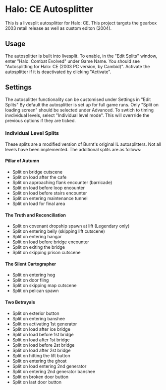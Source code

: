 # Halo: CE Autosplitter
This is a livesplit autosplitter for Halo: CE.
This project targets the gearbox 2003 retail release as well as custom editon (2004).

## Usage
The autosplitter is built into livesplit.
To enable, in the "Edit Splits" window, enter "Halo: Combat Evolved" under Game Name.
You should see "Autosplitting for Halo: CE (2003 PC version, by Cambid)".
Activate the autosplitter if it is deactivated by clicking "Activate".

## Settings
The autosplitter functionality can be customised under Settings in "Edit Splits"
By default the autosplitter is set up for full game runs. Only "Split on loading screen"
should be selected under Advanced. To swtich to timing invdividual levels, select 
"Individual level mode". This will overrride the previous options if they are ticked.

### Individual Level Splits
These splits are a modified version of Burnt's original IL autosplitters. Not all levels have
been implemented. The additional splits are as follows:

#### Pillar of Autumn
- Split on bridge cutscene
- Split on load after the cafe
- Split on approaching flank encounter (barricade)
- Split on load before loop encounter
- Split on load before stairs encounter
- Split on entering maintenance tunnel
- Split on load for final area

#### The Truth and Reconciliation
- Split on covenant dropship spawn at lift (Legendary only)
- Split on entering belly (skipping lift cutscene)
- Split on entering hangar
- Split on load before bridge encounter
- Split on exiting the bridge
- Split on skipping prison cutscene

#### The Silent Cartographer
- Split on entering hog
- Split on door fling
- Split on skipping map cutscene
- Split on pelican spawn

#### Two Betrayals
- Split on exterior button
- Split on entering banshee
- Split on activating 1st generator
- Split on load after ice bridge
- Split on load before 1st bridge
- Split on load after 1st bridge
- Split on load before 2st bridge
- Split on load after 2st bridge
- Split on hitting the lift button
- Split on entering the ghost
- Split on load entering 2nd generator
- Split on entering 2nd generator banshee
- Split on broken door button
- Split on last door button
